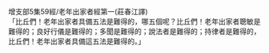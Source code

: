 增支部5集59經/老年出家者經第一(莊春江譯)  
「比丘們！老年出家者具備五法是難得的，哪五個呢？比丘們！老年出家者聰敏是難得的；良好行儀是難得的；多聞是難得的；說法者是難得的；持律者是難得的，比丘們！老年出家者具備這五法是難得的。」  
  
  
